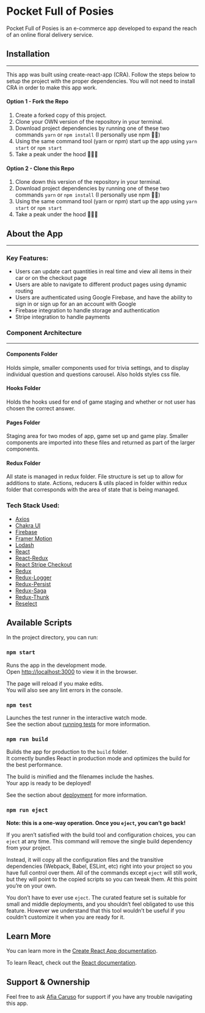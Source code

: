 # Pocket Full of Posies

Pocket Full of Posies is an e-commerce app developed to expand the reach of an online floral delivery service.

## Installation

---

This app was built using create-react-app (CRA). Follow the steps below to setup the project with the proper dependencies. You will not need to install CRA in order to make this app work.

#### Option 1 - Fork the Repo

1. Create a forked copy of this project.
2. Clone your OWN version of the repository in your terminal.
3. Download project dependencies by running one of these two commands `yarn` or `npm install` (I personally use npm 🤷🏾)
4. Using the same command tool (yarn or npm) start up the app using `yarn start` or `npm start`
5. Take a peak under the hood 👩🏾‍🔧

#### Option 2 - Clone this Repo

1. Clone down this version of the repository in your terminal.
2. Download project dependencies by running one of these two commands `yarn` or `npm install` (I personally use npm 🤷🏾)
3. Using the same command tool (yarn or npm) start up the app using `yarn start` or `npm start`
4. Take a peak under the hood 👩🏾‍🔧

## About the App

---

### Key Features:

- Users can update cart quantities in real time and view all items in their car or on the checkout page 
- Users are able to navigate to different product pages using dynamic routing
- Users are authenticated using Google Firebase, and have the ability to sign in or sign up for an an account with Google
- Firebase integration to handle storage and authentication
- Stripe integration to handle payments

### Component Architecture
---
#### Components Folder
Holds simple, smaller components used for trivia settings, and to display individual question and questions carousel. Also holds styles css file.

#### Hooks Folder
Holds the hooks used for end of game staging and whether or not user has chosen the correct answer.

#### Pages Folder
Staging area for two modes of app, game set up and game play. Smaller components are imported into these files and returned as part of the larger components.

#### Redux Folder
All state is managed in redux folder. File structure is set up to allow for additions to state. Actions, reducers & utils placed in folder within redux folder that corresponds with the area of state that is being managed. 


### Tech Stack Used:

- [Axios](https://github.com/axios/axios)
- [Chakra UI](https://chakra-ui.com/)
- [Firebase]()
- [Framer Motion]()
- [Lodash]()
- [React](https://reactjs.org/)
- [React-Redux](https://react-redux.js.org/)
- [React Stripe Checkout]()
- [Redux](https://redux.js.org/)
- [Redux-Logger](https://www.npmjs.com/package/redux-logger)
- [Redux-Persist]()
- [Redux-Saga]()
- [Redux-Thunk](https://www.npmjs.com/package/redux-thunk)
- [Reselect](https://github.com/reduxjs/reselect)


## Available Scripts

In the project directory, you can run:

### `npm start`

Runs the app in the development mode.<br>
Open [http://localhost:3000](http://localhost:3000) to view it in the browser.

The page will reload if you make edits.<br>
You will also see any lint errors in the console.

### `npm test`

Launches the test runner in the interactive watch mode.<br>
See the section about [running tests](https://facebook.github.io/create-react-app/docs/running-tests) for more information.

### `npm run build`

Builds the app for production to the `build` folder.<br>
It correctly bundles React in production mode and optimizes the build for the best performance.

The build is minified and the filenames include the hashes.<br>
Your app is ready to be deployed!

See the section about [deployment](https://facebook.github.io/create-react-app/docs/deployment) for more information.

### `npm run eject`

**Note: this is a one-way operation. Once you `eject`, you can’t go back!**

If you aren’t satisfied with the build tool and configuration choices, you can `eject` at any time. This command will remove the single build dependency from your project.

Instead, it will copy all the configuration files and the transitive dependencies (Webpack, Babel, ESLint, etc) right into your project so you have full control over them. All of the commands except `eject` will still work, but they will point to the copied scripts so you can tweak them. At this point you’re on your own.

You don’t have to ever use `eject`. The curated feature set is suitable for small and middle deployments, and you shouldn’t feel obligated to use this feature. However we understand that this tool wouldn’t be useful if you couldn’t customize it when you are ready for it.


## Learn More

You can learn more in the [Create React App documentation](https://facebook.github.io/create-react-app/docs/getting-started).

To learn React, check out the [React documentation](https://reactjs.org/).


## Support & Ownership

Feel free to ask [Afia Caruso](afia.caruso@gmail.com) for support if you have any trouble navigating this app.